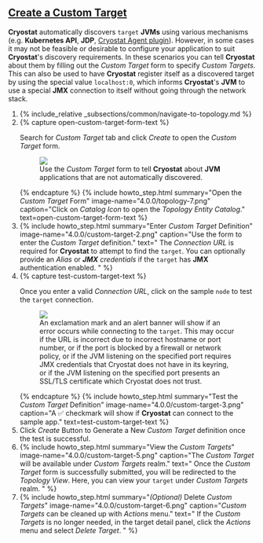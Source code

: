 ## [Create a Custom Target](#create-a-custom-target)

**Cryostat** automatically discovers `target` **JVMs** using various mechanisms
(e.g. **Kubernetes API**, **JDP**, [Cryostat Agent plugin](#using-the-cryostat-agent)).
However, in some cases it may not be feasible or desirable to configure your
application to suit **Cryostat**'s discovery requirements. In these scenarios
you can tell **Cryostat** about them by filling out the *Custom Target* form to
specify *Custom Targets*. This can also be used to have **Cryostat** register
itself as a discovered target by using the special value `localhost:0`, which
informs **Cryostat**'s **JVM** to use a special **JMX** connection to itself
without going through the network stack.

<ol>
  <li>
    {% include_relative _subsections/common/navigate-to-topology.md %}
  </li>
  <li>
    {% capture open-custom-target-form-text %}
    <p>
      Search for <i>Custom Target</i> tab and click <i>Create</i> to open the
      <i>Custom Target</i> form.
      <figure>
        <a href="{{ site.url }}/images/4.0.0/custom-target-1.png" target="_blank">
          <img src="{{ site.url }}/images/4.0.0/custom-target-1.png">
        </a>
        <figcaption>
          Use the <i>Custom Target</i> form to tell <b>Cryostat</b> about <b>JVM</b>
          applications that are not automatically discovered.
        </figcaption>
      </figure>
    </p>
    {% endcapture %}
    {% include howto_step.html
      summary="Open the <i>Custom Target</i> Form"
      image-name="4.0.0/topology-7.png"
      caption="Click on <i>Catalog Icon</i> to open the <i>Topology Entity Catalog</i>."
      text=open-custom-target-form-text
    %}
  </li>
  <li>
    {% include howto_step.html
      summary="Enter <i>Custom Target</i> Definition"
      image-name="4.0.0/custom-target-2.png"
      caption="Use the form to enter the <i>Custom Target</i> definition."
      text="
      The <i>Connection URL</i> is required for <b>Cryostat</b> to attempt to
      find the <code>target</code>. You can optionally provide an  <i>Alias</i> or
      <i><b>JMX</b> credentials</i> if the <code>target</code> has <b>JMX</b> authentication enabled.
      "
    %}
  </li>
  <li>
    {% capture test-custom-target-text %}
      <p>
        Once you enter a valid <i>Connection URL</i>, click on the sample <code>node</code> to test
        the <code>target</code> connection.
        <figure>
          <a href="{{ site.url }}/images/4.0.0/custom-target-4.png" target="_blank">
            <img src="{{ site.url }}/images/4.0.0/custom-target-4.png">
          </a>
          <figcaption>
            An exclamation mark and an alert banner will show if an error
            occurs while connecting to the <code>target</code>. This may
            occur if the URL is incorrect due to incorrect hostname or
            port number, or if the port is blocked by a firewall or network
            policy, or if the JVM listening on the specified port requires
            JMX credentials that Cryostat does not have in its keyring, or
            if the JVM listening on the specified port presents an SSL/TLS
            certificate which Cryostat does not trust.
          </figcaption>
        </figure>
      </p>
    {% endcapture %}
    {% include howto_step.html
      summary="Test the <i>Custom Target</i> Definition"
      image-name="4.0.0/custom-target-3.png"
      caption="A &#9989; checkmark will show if <b>Cryostat</b> can connect to the sample app."
      text=test-custom-target-text
    %}
  </li>
  <li>
    <summary>Click <i>Create</i> Button to Generate a New <i>Custom Target</i>
    definition once the test is successful.</summary>
  </li>
  <li>
    {% include howto_step.html
      summary="View the <i>Custom Targets</i>"
      image-name="4.0.0/custom-target-5.png"
      caption="The <i>Custom Target</i> will be available under <i>Custom Targets</i> realm."
      text="
          Once the <i>Custom Target</i> form is successfully submitted, you
          will be redirected to the <i>Topology View</i>. Here, you can view your
          <code>target</code> under <i>Custom Targets</i> realm.
      "
    %}
  </li>
  <li>
    {% include howto_step.html
      summary="<i>(Optional)</i> Delete <i>Custom Targets</i>"
      image-name="4.0.0/custom-target-6.png"
      caption="<i>Custom Targets</i> can be cleaned up with <i>Actions</i> menu."
      text="
      If the <i>Custom Targets</i> is no longer needed, in the target detail
      panel, click the <i>Actions</i> menu and select <i>Delete Target</i>.
      "
    %}
  </li>
</ol>
